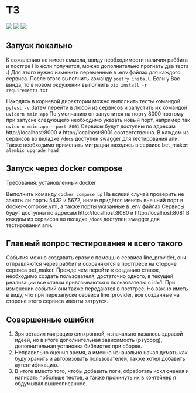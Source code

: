 #  ТЗ 
![](https://img.shields.io/badge/python-3.12.10-green)
![](https://img.shields.io/badge/RabbitMQ-4.0.2-red)
![](https://img.shields.io/badge/PostgreSQL-v17-blue)


## Запуск локально
К сожалению не имеет смысла, ввиду необходимости наличия раббита и постгре
Но если получится, можно дополнительно прогнать два теста :)
Для этого нужно изменить переменные в .env файлах для каждого сервиса.
После этого выполнить команду ``` poetry install ```. Если у Вас винда,
то в новом окружении выполнить ``` pip install -r requirements.txt ```

Находясь в корневой директории можно выполнить тесты командой ``` pytest -v ```
Затем перейти в любой из сервисов и запустить их командой ``` uvicorn main:app ```
По умолчанию он запустится на порту 8000 поэтому при запуске следующего
 необходимо указать новый порт, например так ``` uvicorn main:app --port 8001 ```
Сервисы будут доступны по адресам http://localhost:8000 и http://localhost:8001
соответственно. В каждом из сервисов во вкладке `/docs` доступен swagger для 
тестирования апи.
Также необходимо применить миграции находясь в сервисе bet_maker:
``` alembic upgrade head```

## Запуск через docker compose
Требования: установленный docker

Выполнить команду ``` docker compose up ```
На всякий случай проверить не заняты ли порты 5432 и 5672, иначе придётся 
менять внешний порт в docker-compose.yml, а также порты указанные в .env файлах
Сервисы будут доступны по адресам http://localhost:8080 и http://localhost:8081
В каждом из сервисов во вкладке `/docs` доступен swagger для 
тестирования апи.

## Главный вопрос тестирования и всего такого
События можно создавать сразу с помощью сервиса line_provider, они отправляются
через раббит и сохраняются в постгресе на стороне сервиса bet_maker. Прежде
чем перейти к созданию ставок, необходимо создать пользователя, достаточно
одного, в текущей реализации все ставки привязываются к пользователю с id=1.
При изменении событий они также передаются в постгрес. Но важно иметь в виду, 
что при перезапуске сервиса line_provider, все созданные на стороне этого сервиса 
ивенты затрутся.

## Совершенные ошибки
1) Зря оставил миграцию синхронной, изначально казалось здравой идеей,
но в итоге дополнительная зависимость (psycopg), дополнительная установка
библиотек при сборке.
2) Неправильно оценил время, а именно изначально начал думать как буду хранить
и авторизовать пользователей, также хотел добавить аутентификацию.
3) В итоге вместо того, чтобы добавить логи, обработать исключения и написать 
побольше тестов, а также прокинуть их в контейнер я обдумывал вышеописанное.
